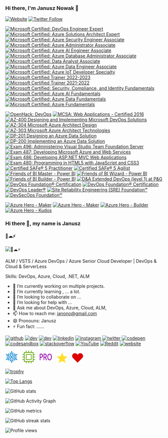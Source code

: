 ### Hi there, I'm Janusz Nowak 👋

[![Website](https://img.shields.io/website?label=blog.janono.pl&style=for-the-badge&url=https%3A%2F%2Fblog.janono.pl)](https://blog.janono.pl)
[![Twitter Follow](https://img.shields.io/twitter/follow/jnowwwak?color=1DA1F2&logo=twitter&style=for-the-badge)](https://twitter.com/intent/follow?original_referer=https%3A%2F%2Fgithub.com%2Fjanusznowak&screen_name=jnowwwak)

<div>
<a href='https://www.credly.com/badges/1f5a95f5-c6e1-4d39-b639-c18578f3ba35' title='Microsoft Certified: DevOps Engineer Expert'><img src='https://images.credly.com/images/c3ab66f8-5d59-4afa-a6c2-0ba30a1989ca/CERT-Expert-DevOps-Engineer-600x600.png' width='140' alt='Microsoft Certified: DevOps Engineer Expert'/></a>
<a href='https://www.credly.com/badges/fc8d9f26-13f1-4e43-ac2c-3d5c7f7ab607' title='Microsoft Certified: Azure Solutions Architect Expert'><img src='https://images.credly.com/images/987adb7e-49be-4e24-b67e-55986bd3fe66/azure-solutions-architect-expert-600x600.png' width='140' alt='Microsoft Certified: Azure Solutions Architect Expert'/></a>
<a href='https://www.credly.com/badges/ab67e9ab-703b-4e3f-a357-d6b8b2112ad1' title='Microsoft Certified: Azure Security Engineer Associate'><img src='https://images.credly.com/images/1ad16b6f-2c71-4a2e-ae74-ec69c4766039/azure-security-engineer-associate600x600.png' width='140' alt='Microsoft Certified: Azure Security Engineer Associate'/></a>
<a href='https://www.credly.com/badges/197d2da7-999f-4bdf-9576-6e84b4e3c28b' title='Microsoft Certified: Azure Administrator Associate'><img src='https://images.credly.com/images/336eebfc-0ac3-4553-9a67-b402f491f185/azure-administrator-associate-600x600.png' width='140' alt='Microsoft Certified: Azure Administrator Associate'/></a>
<a href='https://www.credly.com/badges/0136959a-ee6e-4799-aec2-7fdb27d68427' title='Microsoft Certified: Azure AI Engineer Associate'><img src='https://images.credly.com/images/1fab226c-0e60-4b45-9853-1905a4b6853a/azure-ai-engineer-600x600.png' width='140' alt='Microsoft Certified: Azure AI Engineer Associate'/></a>
<a href='https://www.credly.com/badges/6f9089a0-6e90-46b7-8d36-c452ae84395a' title='Microsoft Certified: Azure Database Administrator Associate'><img src='https://images.credly.com/images/edc0b0d8-55ec-4dfe-9353-22c1bc4e07e8/azure-database-administrator-associate-600x600.png' width='140' alt='Microsoft Certified: Azure Database Administrator Associate'/></a>
<a href='https://www.credly.com/badges/ea553db9-ee65-4aee-a895-271b97356a20' title='Microsoft Certified: Data Analyst Associate'><img src='https://images.credly.com/images/5cc4fa32-c08f-43c5-ae31-3184e172ad34/CERT-Associate-Data-Analyst-600x600.png' width='140' alt='Microsoft Certified: Data Analyst Associate'/></a>
<a href='https://www.credly.com/badges/f78834da-4500-4364-9887-ed46af870cde' title='Microsoft Certified: Azure Data Engineer Associate'><img src='https://images.credly.com/images/61542181-0e8d-496c-a17c-3d4bf590eda1/azure-data-engineer-associate-600x600.png' width='140' alt='Microsoft Certified: Azure Data Engineer Associate'/></a>
<a href='https://www.credly.com/badges/0a12be8d-f1c1-4d9e-8015-1258b9e288e3' title='Microsoft Certified: Azure IoT Developer Specialty'><img src='https://images.credly.com/images/2711b780-c3f1-4678-a9ae-f6c49c379189/specialty-azure-iot-developer-600x600.png' width='140' alt='Microsoft Certified: Azure IoT Developer Specialty'/></a>
<a href='https://www.credly.com/badges/ffdb768e-d91f-4b53-ac6e-3f77f449115e' title='Microsoft Certified Trainer 2022-2023'><img src='https://images.credly.com/images/4cda21c8-5a97-4eb1-831f-f4c52cab2125/MCT-Microsoft_Certified_Trainer-600x600.png' width='140' alt='Microsoft Certified Trainer 2022-2023'/></a>
<a href='https://www.credly.com/badges/a5028025-250b-4db0-a3d3-97d0d34948ea' title='Microsoft Certified Trainer 2021-2022'><img src='https://images.credly.com/images/a6ea4416-4f34-4a85-bc24-eb3fe32fd241/MCT-Microsoft_Certified_Trainer-600x600.png' width='140' alt='Microsoft Certified Trainer 2021-2022'/></a>
<a href='https://www.credly.com/badges/86dac9a4-f400-481e-8ced-7366473f4aa7' title='Microsoft Certified: Security, Compliance, and Identity Fundamentals'><img src='https://images.credly.com/images/fc1352af-87fa-4947-ba54-398a0e63322e/security-compliance-and-identity-fundamentals-600x600.png' width='140' alt='Microsoft Certified: Security, Compliance, and Identity Fundamentals'/></a>
<a href='https://www.credly.com/badges/b3fa8833-a9d7-488b-b067-3e4dc482753a' title='Microsoft Certified: Azure AI Fundamentals'><img src='https://images.credly.com/images/4136ced8-75d5-4afb-8677-40b6236e2672/azure-ai-fundamentals-600x600.png' width='140' alt='Microsoft Certified: Azure AI Fundamentals'/></a>
<a href='https://www.credly.com/badges/82bae488-419b-4338-aa2f-1e105bf1ac1b' title='Microsoft Certified: Azure Data Fundamentals'><img src='https://images.credly.com/images/70eb1e3f-d4de-4377-a062-b20fb29594ea/azure-data-fundamentals-600x600.png' width='140' alt='Microsoft Certified: Azure Data Fundamentals'/></a>
<a href='https://www.credly.com/badges/1917e583-4ec4-4ff6-bd31-cd14992980c6' title='Microsoft Certified: Azure Fundamentals'><img src='https://images.credly.com/images/6a254dad-77e5-4e71-8049-94e5c7a15981/azure-fundamentals-600x600.png' width='140' alt='Microsoft Certified: Azure Fundamentals'/></a>

<a href='https://www.credly.com/badges/bf60eeb8-cb20-4e53-a834-4c389fdef54e' title='OpenHack: DevOps'><img src='https://images.credly.com/images/0384f554-6401-42d2-b494-02a6d2fd3013/DevOps.png' width='140' alt='OpenHack: DevOps'/></a>
<a href='https://www.credly.com/badges/3d76531a-3435-4e6a-acd9-1433ebf2150f' title='MCSA: Web Applications - Certified 2016'><img src='https://images.credly.com/images/421ca115-c03d-403d-893c-da7652bb8619/MCSA_Web_Applications-01.png' width='140' alt='MCSA: Web Applications - Certified 2016'/></a>
<a href='https://www.credly.com/badges/6c62e0c7-59fc-45d9-8519-a6050873e992' title='AZ-400 Designing and Implementing Microsoft DevOps Solutions'><img src='https://images.credly.com/images/107e2eb6-f394-40eb-83d2-d8c9b7d34555/exam-az400-600x600.png' width='140' alt='AZ-400 Designing and Implementing Microsoft DevOps Solutions'/></a>
<a href='https://www.credly.com/badges/5c037340-c4d2-4b11-855d-f9f9f630c04a' title='AZ-304 Microsoft Azure Architect Design'><img src='https://images.credly.com/images/bfdff01e-a9dd-41fc-9301-8a90585c19bb/EXAM-Expert-AZ-304-600x600.png' width='140' alt='AZ-304 Microsoft Azure Architect Design'/></a>
<a href='https://www.credly.com/badges/8eeb805d-46bd-4b25-a149-7e605895f9c4' title='AZ-303 Microsoft Azure Architect Technologies'><img src='https://images.credly.com/images/285339cc-675a-4b1a-bdd9-283868af2fc8/EXAM-Expert-AZ-303-600x600.png' width='140' alt='AZ-303 Microsoft Azure Architect Technologies'/></a>
<a href='https://www.credly.com/badges/227d5da9-b2eb-430e-99c7-876e5c173ebb' title='DP-201 Designing an Azure Data Solution'><img src='https://images.credly.com/images/c4671de2-68f7-4219-952d-2e955e25f453/exam-dp201-600x600.png' width='140' alt='DP-201 Designing an Azure Data Solution'/></a>
<a href='https://www.credly.com/badges/84aee9a0-4c3c-471b-bd66-2cd0d38b4335' title='DP-200 Implementing an Azure Data Solution'><img src='https://images.credly.com/images/af626bbe-ed13-472f-9e72-d4808474acb5/exam-dp200-600x600.png' width='140' alt='DP-200 Implementing an Azure Data Solution'/></a>
<a href='https://www.credly.com/badges/60a169f9-2f79-4ab9-b6a5-40738ee16a0f' title='Exam 496: Administering Visual Studio Team Foundation Server'><img src='https://images.credly.com/images/1f1a5322-f492-4361-984e-cfaae0b0c97b/Exam_496-01.png' width='140' alt='Exam 496: Administering Visual Studio Team Foundation Server'/></a>
<a href='https://www.credly.com/badges/813a6216-f2a9-41d7-b434-eff69eb06e85' title='Exam 487: Developing Microsoft Azure and Web Services'><img src='https://images.credly.com/images/ff9e3554-46b8-474d-8a8c-9285284e6c83/Developing_Microsoft_Azure_and_Web_Services-01.png' width='140' alt='Exam 487: Developing Microsoft Azure and Web Services'/></a>
<a href='https://www.credly.com/badges/b5effd1a-3c70-4b22-b1eb-ded9535c38ae' title='Exam 486: Developing ASP.NET MVC Web Applications'><img src='https://images.credly.com/images/cbab3216-025d-4601-86ee-c5970b348d48/Developing_ASP.NET_MVC_Web_Applications-01.png' width='140' alt='Exam 486: Developing ASP.NET MVC Web Applications'/></a>
<a href='https://www.credly.com/badges/191cd8d8-9bf1-4ef6-977d-3a8d7a9bbdf0' title='Exam 480: Programming in HTML5 with JavaScript and CSS3'><img src='https://images.credly.com/images/84f513e4-256d-4aa0-a29d-973bcb39d87a/Programming_in_HTML5_with_JavaScript_and_Css3-01.png' width='140' alt='Exam 480: Programming in HTML5 with JavaScript and CSS3'/></a>
<a href='https://www.credly.com/badges/fce290d7-3cb4-4756-b6d9-cf99d6f11066' title='Certified SAFe® 5 Practitioner'><img src='https://images.credly.com/images/f0adcc07-4388-459f-9b98-9a487ff1e8fd/cert_mark_SP_badge_large_300px.png' width='140' alt='Certified SAFe® 5 Practitioner'/></a>
<a href='https://www.credly.com/badges/ded98ce6-b545-4682-9814-ac35b4919a83' title='Certified SAFe® 5 Agilist'><img src='https://images.credly.com/images/969ca68c-6793-4ebc-b35a-1d2663ad3c26/cert_mark_SA_badge_large_300px.png' width='140' alt='Certified SAFe® 5 Agilist'/></a>
<a href='https://www.credly.com/badges/55c4245e-fd37-4baf-9cff-333ae609ea72' title='Friends of BI Master - Power BI'><img src='https://images.credly.com/images/b8a378e7-7986-43b2-b87d-f9232eec439f/PBI_Master_Badge_sq.png' width='140' alt='Friends of BI Master - Power BI'/></a>
<a href='https://www.credly.com/badges/9e21c140-e658-482f-8a70-7ba0848302ef' title='Friends of BI Wizard - Power BI'><img src='https://images.credly.com/images/ddefbfc2-7e89-4b5c-a685-aa48903dbee9/PBI_Wizard_Badge_sq.png' width='140' alt='Friends of BI Wizard - Power BI'/></a>
<a href='https://www.credly.com/badges/f74f58fc-8069-422f-9a65-86c8ae0a425c' title='Friends of BI Builder - Power BI'><img src='https://images.credly.com/images/df0f41b4-8e93-4fb0-a7a3-ddd29f2eb387/PBI_Builder_Badge_sq.png' width='140' alt='Friends of BI Builder - Power BI'/></a>
<a href='https://www.credly.com/badges/3f3bb8e0-5d9b-4951-b315-1fb374d3ad54' title='D&A Extended DevOps (level 1) at P&G'><img src='https://images.credly.com/images/17ceda75-9ce9-4329-bac7-50280ed346e8/daextendeddevops.png' width='140' alt='D&A Extended DevOps (level 1) at P&G'/></a>
<a href="https://devops.credly.com/member-badges/23131093" title="DevOps Foundation® Certification"><img src="https://credlyapp.s3.amazonaws.com/badges/8bbb7b5a060a84447018cb1ee062f85a_17.png" width="140" alt="DevOps Foundation® Certification"/></a>
<a href="https://devops.credly.com/member-badges/23131093" title="DevOps Foundation® Certification"><img src="https://www.devopsinstitute.com/wp-content/uploads/2020/08/DevOpsFoundationBadge.png" width="140" alt="DevOps Foundation® Certification"/></a>
<a href="https://www.devopsinstitute.com/certifications/devops-leader/" title="DevOps Leader®"><img src="https://www.devopsinstitute.com/wp-content/uploads/2020/08/DevOpsLeaderBadge-2.png" width="140" alt="DevOps Leader®"/></a>
<a href="https://www.devopsinstitute.com/certifications/sre-foundation/" title="Site Reliability Engineering (SRE) Foundation℠"><img src="https://www.devopsinstitute.com/wp-content/uploads/2020/08/SREFoundation-2.png" width="140" alt="Site Reliability Engineering (SRE) Foundation℠"/></a>
<a href="https://www.devopsinstitute.com/certifications/devsecops-foundation/" title="DevSecOps Foundation℠"><img src="https://www.devopsinstitute.com/wp-content/uploads/2020/08/DevSecOpsFoundation-2.png" width="140" alt="DevSecOps Foundation℠"/></a>

<a href="https://www.microsoft.com/skills/azureheroes" title="Azure Hero - Content Hero"><img src="https://www.microsoft.com/Skills/Content/images/azureHeroes/newBadgers/content_hero.jpg" width="200" alt="Azure Hero - Maker"/></a>
<a href="https://www.microsoft.com/skills/azureheroes" title="Azure Hero - Maker"><img src="https://www.microsoft.com/Skills/Content/images/azureHeroes/newBadgers/maker.jpg" width="200" alt="Azure Hero - Maker"/></a>
<a href="https://www.microsoft.com/skills/azureheroes" title="Azure Hero - Builder"><img src="https://www.microsoft.com/Skills/Content/images/azureHeroes/newBadgers/builder.jpg" width="200" alt="Azure Hero - Builder"/></a>
<a href="https://www.microsoft.com/skills/azureheroes" title="Azure Hero - Kudos"><img src="https://www.microsoft.com/Skills/Content/images/azureHeroes/newBadgers/kudos.jpg" width="200" alt="Azure Hero - Kudos"/></a>
   
   
</div>

<!--
<div>

   
   Azure, Cloud, Dev, DevOps Certyfications:
   <br>
   <a href="https://www.credly.com/badges/ca33f668-2a52-4572-8151-d1179d10ebd7" title="Microsoft Certified: DevOps Engineer Expert">
   <img src="https://images.credly.com/size/600x600/images/c3ab66f8-5d59-4afa-a6c2-0ba30a1989ca/CERT-Expert-DevOps-Engineer-600x600.png" width="140" alt="Microsoft Certified: DevOps 
      Engineer Expert"/>
   </a>
   <a href="https://www.credly.com/badges/e2ac5d12-235d-45f9-80df-2a42740b3f1b" title="Microsoft Certified: Azure Solutions Architect Expert">
   <img src="https://images.credly.com/size/600x600/images/987adb7e-49be-4e24-b67e-55986bd3fe66/azure-solutions-architect-expert-600x600.png" width="140" alt="Microsoft Certified: Az
      ure Solutions Architect Expert"/>
   </a>
   <a href="https://www.credly.com/badges/205c5f21-d69a-4b8e-b16e-01fc4cef3e6d" title="Microsoft Certified: Azure Security Engineer Associate">
   <img src="https://images.credly.com/size/600x600/images/1ad16b6f-2c71-4a2e-ae74-ec69c4766039/azure-security-engineer-associate600x600.png" width="140" alt="Microsoft Certified: Az
      ure Security Engineer Associate"/>
   </a>
   <a href="https://www.credly.com/badges/e7e9f2ea-1f7c-4b8c-988a-80c3689ffd62" title="Microsoft Certified: Azure Administrator Associate">
   <img src="https://images.credly.com/size/600x600/images/35d18649-95c6-4c78-b07a-cfc1362318f3/azure-administrator-associate.png" width="140" alt="Microsoft Certified: Azure Adminis
      trator Associate"/>
   </a>
   <a href="https://www.credly.com/badges/ca891c5b-73ce-49ff-8bf2-eef94445a97f" title="Microsoft Certified: Azure Data Engineer Associate">
   <img src="https://images.credly.com/size/600x600/images/61542181-0e8d-496c-a17c-3d4bf590eda1/azure-data-engineer-associate-600x600.png" width="140" alt="Microsoft Certified: Azure
      Data Engineer Associate"/>
   </a>
   <a href="https://www.credly.com/badges/dcd5f342-d269-4f96-93f8-296c3b983662" title="Microsoft Certified: Data Analyst Associate">
   <img src="https://images.credly.com/size/600x600/images/5cc4fa32-c08f-43c5-ae31-3184e172ad34/CERT-Associate-Data-Analyst-600x600.png" width="140" alt="Microsoft Certified: Data An
      alyst Associate"/>
   </a>
   <a href="https://www.credly.com/badges/92e03c54-3999-4757-9811-4bf7b6fb7c48" title="Microsoft Certified: Azure AI Engineer Associate">
   <img src="https://images.credly.com/size/600x600/images/1fab226c-0e60-4b45-9853-1905a4b6853a/azure-ai-engineer-600x600.png" width="140" alt="Microsoft Certified: Azure AI Engineer
      Associate"/>
   </a>
   <a href="https://www.credly.com/badges/2b1c8264-264f-49c7-9022-d2403d2515cd" title="Microsoft Certified: Azure Database Administrator Associate">
   <img src="https://images.credly.com/size/600x600/images/edc0b0d8-55ec-4dfe-9353-22c1bc4e07e8/azure-database-administrator-associate-600x600.png" width="140" alt="Microsoft Certifi
      ed: Azure Database Administrator Associate"/>
   </a>
   <a href="https://www.credly.com/badges/ee3b9a32-1968-4b9c-96fb-2c173c8b0bfc" title="Microsoft Certified: Azure IoT Developer Specialty">
   <img src="https://images.credly.com/size/600x600/images/2711b780-c3f1-4678-a9ae-f6c49c379189/specialty-azure-iot-developer-600x600.png" width="140" alt="Microsoft Certified: Azure
      IoT Developer Specialty"/>
   </a>
   <a href="https://www.credly.com/badges/e546843f-433a-4441-858e-beff605eefb5" title="Microsoft Certified: Azure Fundamentals">
   <img src="https://images.credly.com/size/600x600/images/6a254dad-77e5-4e71-8049-94e5c7a15981/azure-fundamentals-600x600.png" width="140" alt="Microsoft Certified: Azure Fundamenta
      ls"/>
   </a>
   <a href="https://www.credly.com/badges/b353b013-4b51-4e4f-b151-e1a8259ee73e" title="Microsoft Certified: Azure Data Fundamentals">
   <img src="https://images.credly.com/size/600x600/images/70eb1e3f-d4de-4377-a062-b20fb29594ea/azure-data-fundamentals-600x600.png" width="140" alt="Microsoft Certified: Azure Data 
      Fundamentals"/>
   </a>
   <a href="https://www.credly.com/badges/833bd792-ae7d-448e-ba18-eeaf1885a926" title="Microsoft Certified: Azure AI Fundamentals">
   <img src="https://images.credly.com/size/600x600/images/4136ced8-75d5-4afb-8677-40b6236e2672/azure-ai-fundamentals-600x600.png" width="140" alt="Microsoft Certified: Azure AI Fund
      amentals"/>
   </a>
   <a href="https://www.credly.com/badges/2e497688-fb55-40f7-b77e-feab200733cc" title="MCSA: Web Applications - Certified 2016">
   <img src="https://images.credly.com/size/600x600/images/421ca115-c03d-403d-893c-da7652bb8619/MCSA_Web_Applications-01.png" width="140" alt="MCSA: Web Applications - Certified 2016
      "/>
   <a href="https://www.credly.com/badges/8675a1d5-c560-42fd-8f16-0e83d4602d57" title="Microsoft Certified Trainer 2021-2022">
   <img src="https://images.credly.com/size/600x600/images/a6ea4416-4f34-4a85-bc24-eb3fe32fd241/MCT-Microsoft_Certified_Trainer-600x600.png" width="140" alt="Microsoft Certified Trai
      ner 2021-2022"/>
   </a>
   <div>
      Awards
      <br>
      <a href="https://www.microsoft.com/skills/azureheroes" title="Azure Hero - Maker">
      <img src="https://www.microsoft.com/Skills/Content/images/azureHeroes/newBadgers/maker.jpg" width="240" alt="Azure Hero - Maker"/>
      </a>
      <a href="https://www.microsoft.com/skills/azureheroes" title="Azure Hero - Content Hero">
      <img src="https://www.microsoft.com/Skills/Content/images/azureHeroes/newBadgers/content_hero.jpg" width="240" alt="Azure Hero - Maker"/>
      </a>
      <a href="https://www.credly.com/badges/bf60eeb8-cb20-4e53-a834-4c389fdef54e" title="OpenHack: DevOps">
      <img src="https://images.credly.com/size/600x600/images/0384f554-6401-42d2-b494-02a6d2fd3013/DevOps.png" width="140" alt="OpenHack: DevOps"/>
      </a>
   </div>
   <div>
      Friends of BI P&G
      <br>
      <a href="https://www.credly.com/badges/55c4245e-fd37-4baf-9cff-333ae609ea72" title="Friends of BI Master - Power BI">
      <img src="https://images.credly.com/size/600x600/images/b8a378e7-7986-43b2-b87d-f9232eec439f/PBI_Master_Badge_sq.png" width="140" alt="Friends of BI Master - Power BI"/>
      </a>
      <a href="https://www.credly.com/badges/9e21c140-e658-482f-8a70-7ba0848302ef" title="Friends of BI Wizard - Power BI">
      <img src="https://images.credly.com/size/600x600/images/ddefbfc2-7e89-4b5c-a685-aa48903dbee9/PBI_Wizard_Badge_sq.png" width="140" alt="Friends of BI Wizard - Power BI"/>
      </a>
      <a href="https://www.credly.com/badges/f74f58fc-8069-422f-9a65-86c8ae0a425c" title="Friends of BI Builder - Power BI">
      <img src="https://images.credly.com/size/600x600/images/df0f41b4-8e93-4fb0-a7a3-ddd29f2eb387/PBI_Builder_Badge_sq.png" width="140" alt="Friends of BI Builder - Power BI"/>
      </a>
   </div>
   <div>
      DevOps Institute
      <br>
      <a href="https://devops.credly.com/member-badges/23131093" title="DevOps Foundation® Certification">
      <img src="https://credlyapp.s3.amazonaws.com/badges/8bbb7b5a060a84447018cb1ee062f85a_17.png" width="140" alt="DevOps Foundation® Certification"/>
      </a>
      <a href="https://devops.credly.com/member-badges/23131093" title="DevOps Foundation® Certification">
      <img src="https://www.devopsinstitute.com/wp-content/uploads/2020/08/DevOpsFoundationBadge.png" width="140" alt="DevOps Foundation® Certification"/>
      </a>
      <a href="https://www.devopsinstitute.com/certifications/devops-leader/" title="DevOps Leader®">
      <img src="https://www.devopsinstitute.com/wp-content/uploads/2020/08/DevOpsLeaderBadge-2.png" width="140" alt="DevOps Leader®"/>
      </a>
      <a href="https://www.devopsinstitute.com/certifications/sre-foundation/" title="Site Reliability Engineering (SRE) Foundation℠">
      <img src="https://www.devopsinstitute.com/wp-content/uploads/2020/08/SREFoundation-2.png" width="140" alt="Site Reliability Engineering (SRE) Foundation℠"/>
      </a>
      <a href="https://www.devopsinstitute.com/certifications/devsecops-foundation/" title="DevSecOps Foundation℠">
      <img src="https://www.devopsinstitute.com/wp-content/uploads/2020/08/DevSecOpsFoundation-2.png" width="140" alt="DevSecOps Foundation℠"/>
      </a>  
   </div>
   <div>
      SAFe
      <br>
      <a href="https://www.credly.com/badges/47996eae-5885-4502-98f5-41a6028e153a" title="Certified SAFe® 5 Agilist">
      <img src="https://images.credly.com/size/600x600/images/969ca68c-6793-4ebc-b35a-1d2663ad3c26/cert_mark_SA_badge_large_300px.png" width="140" alt="Certified SAFe® 5 Agilist"/>
      </a>
   </div>
   <div>
      Exams Microsoft
      <br>
      <a href="https://www.credly.com/badges/2d2b4b07-4b3e-441b-b7b2-10053e2f4fc7" title="AZ-400 Designing and Implementing Microsoft DevOps Solutions">
      <img src="https://images.credly.com/size/600x600/images/107e2eb6-f394-40eb-83d2-d8c9b7d34555/exam-az400-600x600.png" width="140" alt="AZ-400 Designing and Implementing Microsoft D
         evOps Solutions"/>
      </a>
      <a href="https://www.credly.com/badges/651f707f-826d-4006-95e6-c36ad6e30f9a" title="AZ-303 Microsoft Azure Architect Technologies">
      <img src="https://images.credly.com/size/600x600/images/285339cc-675a-4b1a-bdd9-283868af2fc8/EXAM-Expert-AZ-303-600x600.png" width="140" alt="AZ-303 Microsoft Azure Architect Tech
         nologies"/>
      </a>
      <a href="https://www.credly.com/badges/f7ce3231-9b3c-4287-8db4-76ab42a05a28" title="AZ-304 Microsoft Azure Architect Design">
      <img src="https://images.credly.com/size/600x600/images/bfdff01e-a9dd-41fc-9301-8a90585c19bb/EXAM-Expert-AZ-304-600x600.png" width="140" alt="AZ-304 Microsoft Azure Architect Desi
         gn"/>
      </a>
      <a href="https://www.credly.com/badges/26117260-b59f-4c6b-9310-c14f357c3e79" title="DP-200 Implementing an Azure Data Solution">
      <img src="https://images.credly.com/size/600x600/images/af626bbe-ed13-472f-9e72-d4808474acb5/exam-dp200-600x600.png" width="140" alt="DP-200 Implementing an Azure Data Solution"/>
      </a>
      <a href="https://www.credly.com/badges/2dbc524a-3cdc-4802-ae15-51d869aac750" title="DP-201 Designing an Azure Data Solution">
      <img src="https://images.credly.com/size/600x600/images/c4671de2-68f7-4219-952d-2e955e25f453/exam-dp201-600x600.png" width="140" alt="DP-201 Designing an Azure Data Solution"/>
      </a>
      <a href="https://www.credly.com/badges/c8aa0b27-2ed1-4852-95ea-adaa17099fd6" title="Exam 480: Programming in HTML5 with JavaScript and CSS3">
      <img src="https://images.credly.com/size/600x600/images/84f513e4-256d-4aa0-a29d-973bcb39d87a/Programming_in_HTML5_with_JavaScript_and_Css3-01.png" width="140" alt="Exam 480: Progr
         amming in HTML5 with JavaScript and CSS3"/>
      </a>
      <a href="https://www.credly.com/badges/96c7dae0-acc0-479c-ad4e-b353dcfc8ef6" title="Exam 486: Developing ASP.NET MVC Web Applications">
      <img src="https://images.credly.com/size/600x600/images/cbab3216-025d-4601-86ee-c5970b348d48/Developing_ASP.NET_MVC_Web_Applications-01.png" width="140" alt="Exam 486: Developing 
         ASP.NET MVC Web Applications"/>
      </a>
      <a href="https://www.credly.com/badges/d06397c1-e850-414c-a980-92973b226950" title="Exam 487: Developing Microsoft Azure and Web Services">
      <img src="https://images.credly.com/size/600x600/images/ff9e3554-46b8-474d-8a8c-9285284e6c83/Developing_Microsoft_Azure_and_Web_Services-01.png" width="140" alt="Exam 487: Develop
         ing Microsoft Azure and Web Services"/>
      </a>
      <a href="https://www.credly.com/badges/93ad8065-842c-4a27-93de-55638425c2e6" title="Exam 496: Administering Visual Studio Team Foundation Server">
      <img src="https://images.credly.com/size/600x600/images/1f1a5322-f492-4361-984e-cfaae0b0c97b/Exam_496-01.png" width="140" alt="Exam 496: Administering Visual Studio Team Foundatio
         n Server"/>
      </a>
   </div>
</div>

-->

<!--
<div>
<a href="https://www.credly.com/earner/earned/badge/ca33f668-2a52-4572-8151-d1179d10ebd7" title="Microsoft Certified: DevOps Engineer Expert">
  <img src="./img/Microsoft Certified_ DevOps Engineer Expert.png?raw=true" width="140" alt="Microsoft Certified: DevOps Engineer Expert"/>
</a>
<a href="https://www.credly.com/earner/earned/badge/e2ac5d12-235d-45f9-80df-2a42740b3f1b">
  <img src="./img/Microsoft Certified_ Azure Solutions Architect Expert.png?raw=true" width="140" alt="Microsoft Certified: Azure Solutions Architect Expert"/>
</a>
<a href="https://www.credly.com/earner/earned/badge/205c5f21-d69a-4b8e-b16e-01fc4cef3e6d">
  <img src="./img/Microsoft Certified_ Azure Security Engineer Associate.png?raw=true" width="140"alt="Microsoft Certified: Azure Security Engineer Associate"/>
</a>
</div>
-->
<!--
<div>
<img src="./img/Designing and Implementing Microsoft DevOps Solutions .png?raw=true" width="140"/>

<img src="./img/Programming in HTML5 with JavaScript and CSS3 .png?raw=true" width="140"/><img src="./img/Microsoft Specialist_ Programming in HTML5 with JavaScript and CSS3.png?raw=true" width="140"/>
<img src="./img/Microsoft Certified Professional_ Microsoft Certified Professional.png?raw=true" width="140"/>
<img src="./img/Developing ASP.NET MVC Web Applications .png?raw=true" width="140"/>
<img src="./img/Developing Microsoft Azure and Web Services .png?raw=true" width="140"/>
<img src="./img/Microsoft Certified Solutions Developer_ Web Applications (Inactive).png?raw=true" width="140"/>
<img src="./img/Administering Visual Studio Team Foundation Server .png?raw=true" width="140"/>
<img src="./img/Microsoft Certified Solutions Associate_ Web Applications (Charter)*.png?raw=true" width="140"/>
<img src="./img/Information security in the cloud according to ISO / IEC 27017_ 2015 with elements of protection of personal data processed in the cloud (ISO / OEC 27018_ 2014).png?raw=true" width="140"/>
<img src="./img/DevOps Foundation® Certification.png?raw=true" width="140"/>
<img src="./img/Azure Hero - Maker.png?raw=true" width="140"/>
<img src="./img/Azure Hero - Content Hero.png?raw=true" width="140"/>
<img src="./img/Microsoft Azure Fundamentals .png?raw=true" width="140"/>
<img src="./img/Microsoft Certified_ Azure Fundamentals.png?raw=true" width="140"/>

<img src="./img/Microsoft Azure Administrator .png?raw=true" width="140"/>

<img src="./img/Microsoft Certified_ Azure Administrator Associate.png?raw=true" width="140"/>
  
<img src="./img/Microsoft Azure Data Fundamentals .png?raw=true" width="140"/>
<img src="./img/Microsoft Certified_ Azure Data Fundamentals.png?raw=true" width="140"/>
<img src="./img/Microsoft Azure Architect Design .png?raw=true" width="140"/>
<img src="./img/Microsoft Azure Architect Technologies .png?raw=true" width="140"/>

<img src="./img/Trainer_ MCT Enrollment.png?raw=true" width="140"/>
<img src="./img/Microsoft Azure Security Technologies .png?raw=true" width="140"/>

<img src="./img/Microsoft Azure AI Fundamentals .png?raw=true" width="140"/>
<img src="./img/Microsoft Certified_ Azure AI Fundamentals.png?raw=true" width="140"/>
<img src="./img/DevOps Leader (DOL)® Certification.png?raw=true" width="140"/>
<img src="./img/Administering Relational Databases on Microsoft Azure .png?raw=true" width="140"/>
<img src="./img/Microsoft Certified_ Azure Database Administrator Associate.png?raw=true" width="140"/>
<img src="./img/Designing an Azure Data Solution .png?raw=true" width="140"/>
<img src="./img/Implementing an Azure Data Solution .png?raw=true" width="140"/>
<img src="./img/Microsoft Certified_ Azure Data Engineer Associate.png?raw=true" width="140"/>
<img src="./img/Site Reliability Engineering (SRE) Foundation Certification.png?raw=true" width="140"/>
<img src="./img/Designing and Implementing an Azure AI Solution .png?raw=true" width="140"/>
<img src="./img/Microsoft Certified_ Azure AI Engineer Associate.png?raw=true" width="140"/>
<img src="./img/Microsoft Azure IoT Developer .png?raw=true" width="140"/>
<img src="./img/Specialty_ Microsoft Certified_ Azure IoT Developer Specialty.png?raw=true" width="140"/>
<img src="./img/OpenHack_ DevOps.png?raw=true" width="140"/>
<img src="./img/DevSecOps Foundation (DSOF) Certification.png?raw=true" width="140"/>
<img src="./img/Microsoft Certified_ Data Analyst Associate.png?raw=true" width="140"/>
</div>

<div>
<img src="./img/Friends of BI Master - Power BI.png?raw=true" width="140"/>
<img src="./img/Friends of BI Wizard - Power BI.png?raw=true" width="140"/>
<img src="./img/Friends of BI Builder - Power BI.png?raw=true" width="140"/>
</div>
-->
### Hi there 👋, my name is Janusz
#### 🚀☁⚡
![🚀☁⚡](https://arturssmirnovs.github.io/github-profile-readme-generator/images/banner.png)

ALM / VSTS / Azure DevOps / Azure Senior Cloud Developer | DevOps & Cloud & ServerLess 

Skills: DevOps, Azure, Cloud, .NET, ALM

- 🔭 I’m currently working on multiple projects. 
- 🌱 I’m currently learning , ... a lot. 
- 👯 I’m looking to collaborate on ... 
- 🤔 I’m looking for help with ... 
- 💬 Ask me about DevOps, Azure, Cloud, ALM,  
- 📫 How to reach me: janono@gmail.com 
- 😄 Pronouns: Janusz 
- ⚡ Fun fact: ...... 


[<img src='https://cdn.jsdelivr.net/npm/simple-icons@3.0.1/icons/github.svg' alt='github' height='40'>](https://github.com/JanuszNowak)  [<img src='https://cdn.jsdelivr.net/npm/simple-icons@3.0.1/icons/dev-dot-to.svg' alt='dev' height='40'>](https://dev.to/janono)  [<img src='https://cdn.jsdelivr.net/npm/simple-icons@3.0.1/icons/hashnode.svg' alt='dev' height='40'>](janono)  [<img src='https://cdn.jsdelivr.net/npm/simple-icons@3.0.1/icons/linkedin.svg' alt='linkedin' height='40'>](https://www.linkedin.com/in/janono/)  [<img src='https://cdn.jsdelivr.net/npm/simple-icons@3.0.1/icons/instagram.svg' alt='instagram' height='40'>](https://www.instagram.com/jnowwwak/)  [<img src='https://cdn.jsdelivr.net/npm/simple-icons@3.0.1/icons/twitter.svg' alt='twitter' height='40'>](https://twitter.com/jnowwwak)  [<img src='https://cdn.jsdelivr.net/npm/simple-icons@3.0.1/icons/codepen.svg' alt='codepen' height='40'>](https://codepen.io/janusznowak)  [<img src='https://cdn.jsdelivr.net/npm/simple-icons@3.0.1/icons/codesandbox.svg' alt='codesandbox' height='40'>](https://codesandbox.io/u/janono)  [<img src='https://cdn.jsdelivr.net/npm/simple-icons@3.0.1/icons/stackoverflow.svg' alt='stackoverflow' height='40'>](https://stackoverflow.com/users/janusz-nowak)  [<img src='https://cdn.jsdelivr.net/npm/simple-icons@3.0.1/icons/youtube.svg' alt='YouTube' height='40'>](https://www.youtube.com/channel/JanuszNowak)  [<img src='https://cdn.jsdelivr.net/npm/simple-icons@3.0.1/icons/reddit.svg' alt='Reddit' height='40'>](https://www.reddit.com/user/jnowwwak)  [<img src='https://cdn.jsdelivr.net/npm/simple-icons@3.0.1/icons/icloud.svg' alt='website' height='40'>](blog.janono.pl)  

<a href='https://archiveprogram.github.com/'><img src='https://raw.githubusercontent.com/acervenky/animated-github-badges/master/assets/acbadge.gif' width='40' height='40'></a> <a href='https://docs.github.com/en/developers'><img src='https://raw.githubusercontent.com/acervenky/animated-github-badges/master/assets/devbadge.gif' width='40' height='40'></a> <a href='https://github.com/pricing'><img src='https://raw.githubusercontent.com/acervenky/animated-github-badges/master/assets/pro.gif' width='40' height='40'></a> <a href='https://stars.github.com/'><img src='https://raw.githubusercontent.com/acervenky/animated-github-badges/master/assets/starbadge.gif' width='35' height='35'></a> <a href='https://docs.github.com/en/github/supporting-the-open-source-community-with-github-sponsors'><img src='https://raw.githubusercontent.com/acervenky/animated-github-badges/master/assets/sponsorbadge.gif' width='35' height='35'></a> 

[![trophy](https://github-profile-trophy.vercel.app/?username=JanuszNowak)](https://github.com/ryo-ma/github-profile-trophy)

[![Top Langs](https://github-readme-stats.vercel.app/api/top-langs/?username=JanuszNowak)](https://github.com/anuraghazra/github-readme-stats)

![GitHub stats](https://github-readme-stats.vercel.app/api?username=JanuszNowak&show_icons=true&count_private=true)  

![GitHub Activity Graph](https://activity-graph.herokuapp.com/graph?username=JanuszNowak)  

![GitHub metrics](https://metrics.lecoq.io/JanuszNowak)  

![GitHub streak stats](https://github-readme-streak-stats.herokuapp.com/?user=JanuszNowak)  

![Profile views](https://gpvc.arturio.dev/JanuszNowak)  
